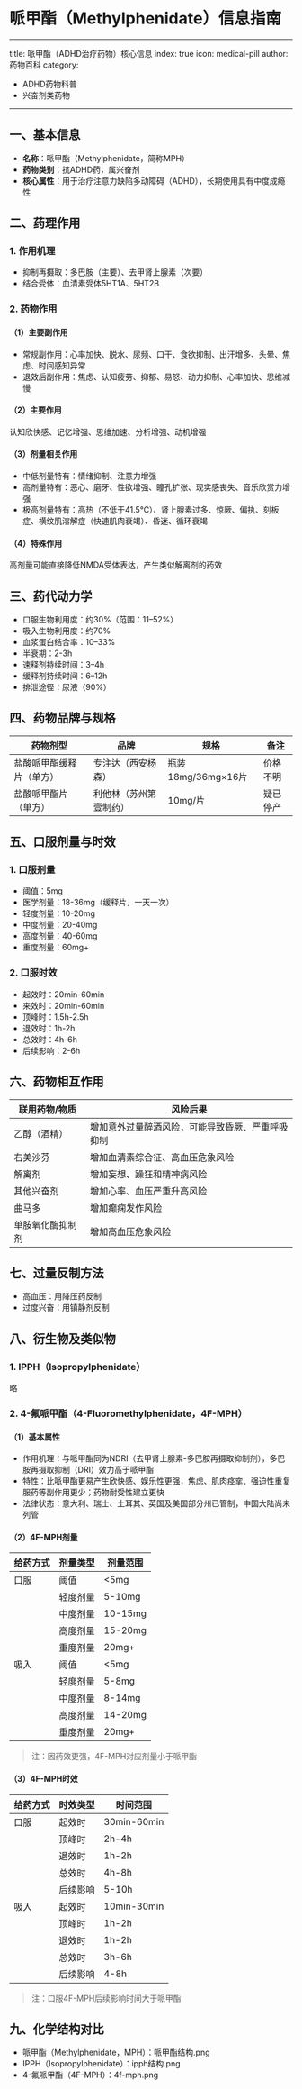 # 哌甲酯（Methylphenidate）信息指南
---
title: 哌甲酯（ADHD治疗药物）核心信息
index: true
icon: medical-pill
author: 药物百科
category:
  - ADHD药物科普
  - 兴奋剂类药物
---

## 一、基本信息
- **名称**：哌甲酯（Methylphenidate，简称MPH）
- **药物类别**：抗ADHD药，属兴奋剂
- **核心属性**：用于治疗注意力缺陷多动障碍（ADHD），长期使用具有中度成瘾性


## 二、药理作用
### 1. 作用机理
- 抑制再摄取：多巴胺（主要）、去甲肾上腺素（次要）
- 结合受体：血清素受体5HT1A、5HT2B

### 2. 药物作用
#### （1）主要副作用
- 常规副作用：心率加快、脱水、尿频、口干、食欲抑制、出汗增多、头晕、焦虑、时间感知异常
- 退效后副作用：焦虑、认知疲劳、抑郁、易怒、动力抑制、心率加快、思维减慢

#### （2）主要作用
认知欣快感、记忆增强、思维加速、分析增强、动机增强

#### （3）剂量相关作用
- 中低剂量特有：情绪抑制、注意力增强
- 高剂量特有：恶心、磨牙、性欲增强、瞳孔扩张、现实感丧失、音乐欣赏力增强
- 极高剂量特有：高热（不低于41.5℃）、肾上腺素过多、惊厥、偏执、刻板症、横纹肌溶解症（快速肌肉衰竭）、昏迷、循环衰竭

#### （4）特殊作用
高剂量可能直接降低NMDA受体表达，产生类似解离剂的药效


## 三、药代动力学
- 口服生物利用度：约30%（范围：11–52%）
- 吸入生物利用度：约70%
- 血浆蛋白结合率：10–33%
- 半衰期：2-3h
- 速释剂持续时间：3–4h
- 缓释剂持续时间：6–12h
- 排泄途径：尿液（90%）


## 四、药物品牌与规格
| 药物剂型       | 品牌         | 规格                | 备注         |
|----------------|--------------|---------------------|--------------|
| 盐酸哌甲酯缓释片（单方） | 专注达（西安杨森） | 瓶装18mg/36mg×16片  | 价格不明     |
| 盐酸哌甲酯片（单方）     | 利他林（苏州第壹制药） | 10mg/片            | 疑已停产     |


## 五、口服剂量与时效
### 1. 口服剂量
- 阈值：5mg
- 医学剂量：18-36mg（缓释片，一天一次）
- 轻度剂量：10-20mg
- 中度剂量：20-40mg
- 高度剂量：40-60mg
- 重度剂量：60mg+

### 2. 口服时效
- 起效时：20min-60min
- 来效时：20min-60min
- 顶峰时：1.5h-2.5h
- 退效时：1h-2h
- 总效时：4h-6h
- 后续影响：2-6h


## 六、药物相互作用
| 联用药物/物质 | 风险后果                                                                 |
|----------------|--------------------------------------------------------------------------|
| 乙醇（酒精）   | 增加意外过量醉酒风险，可能导致昏厥、严重呼吸抑制                         |
| 右美沙芬       | 增加血清素综合征、高血压危象风险                                         |
| 解离剂         | 增加妄想、躁狂和精神病风险                                               |
| 其他兴奋剂     | 增加心率、血压严重升高风险                                               |
| 曲马多         | 增加癫痫发作风险                                                         |
| 单胺氧化酶抑制剂 | 增加高血压危象风险                                                       |


## 七、过量反制方法
- 高血压：用降压药反制
- 过度兴奋：用镇静剂反制


## 八、衍生物及类似物
### 1. IPPH（Isopropylphenidate）
略

### 2. 4-氟哌甲酯（4-Fluoromethylphenidate，4F-MPH）
#### （1）基本属性
- 作用机理：与哌甲酯同为NDRI（去甲肾上腺素-多巴胺再摄取抑制剂），多巴胺再摄取抑制（DRI）效力高于哌甲酯
- 特性：比哌甲酯更易产生欣快感、娱乐性更强，焦虑、肌肉痉挛、强迫性重复服药等副作用更少；药物耐受性建立更快
- 法律状态：意大利、瑞士、土耳其、英国及美国部分州已管制，中国大陆尚未列管

#### （2）4F-MPH剂量
| 给药方式 | 剂量类型   | 剂量范围     |
|----------|------------|--------------|
| 口服     | 阈值       | <5mg         |
|          | 轻度剂量   | 5-10mg       |
|          | 中度剂量   | 10-15mg      |
|          | 高度剂量   | 15-20mg      |
|          | 重度剂量   | 20mg+        |
| 吸入     | 阈值       | <5mg         |
|          | 轻度剂量   | 5-8mg        |
|          | 中度剂量   | 8-14mg       |
|          | 高度剂量   | 14-20mg      |
|          | 重度剂量   | 20mg+        |
> 注：因药效更强，4F-MPH对应剂量小于哌甲酯

#### （3）4F-MPH时效
| 给药方式 | 时效类型   | 时间范围     |
|----------|------------|--------------|
| 口服     | 起效时     | 30min-60min  |
|          | 顶峰时     | 2h-4h        |
|          | 退效时     | 1h-2h        |
|          | 总效时     | 4h-8h        |
|          | 后续影响   | 5-10h        |
| 吸入     | 起效时     | 10min-30min  |
|          | 顶峰时     | 1h-2h        |
|          | 退效时     | 1h-2h        |
|          | 总效时     | 3h-6h        |
|          | 后续影响   | 4-8h         |
> 注：口服4F-MPH后续影响时间大于哌甲酯


## 九、化学结构对比
- 哌甲酯（Methylphenidate，MPH）：哌甲酯结构.png
- IPPH（Isopropylphenidate）：ipph结构.png
- 4-氟哌甲酯（4F-MPH）：4f-mph.png
